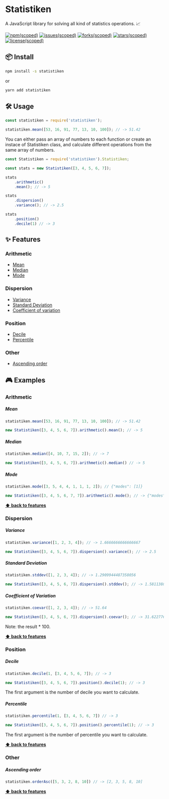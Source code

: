 # Statistiken

A JavaScript library for solving all kind of statistics operations. 📈

[![npm(scoped)](https://img.shields.io/badge/npm%20-v1.0.0-red)](https://www.npmjs.com/package/statistiken)
[![issues(scoped)](https://img.shields.io/github/issues/sk8Guerra/statistiken)](https://github.com/sk8Guerra/statistiken/issues)
[![forks(scoped)](https://img.shields.io/github/forks/sk8Guerra/statistiken)](https://github.com/sk8Guerra/statistiken)
[![stars(scoped)](https://img.shields.io/github/stars/sk8Guerra/statistiken)](https://github.com/sk8Guerra/statistiken)
[![license(scoped)](https://img.shields.io/badge/license-MIT-blue)](https://github.com/sk8Guerra/statistiken)

## 📦 Install

```bash
npm install -s statistiken
```
or
```bash
yarn add statistiken
```

## 🛠 Usage

```js
const statistiken = require('statistiken');

statistiken.mean([53, 16, 91, 77, 13, 10, 100]); // -> 51.42
```
You can either pass an array of numbers to each function or create an instace of Statistiken class, and calculate different operations from the same array of numbers.

```javascript
const Statistiken = require('statistiken').Statistiken;

const stats = new Statistiken([3, 4, 5, 6, 7]);

stats
    .arithmetic()
    .mean(); // -> 5

stats
    .dispersion()
    .variance(); // -> 2.5

stats
    .position()
    .decile(1) // -> 3
```

## ✨ Features

### Arithmetic

* [Mean](#mean)
* [Median](#median)
* [Mode](#mode)

### Dispersion

* [Variance](#variance)
* [Standard Deviation](#standard-deviation)
* [Coefficient of variation](#coefficient-of-variation)

### Position

* [Decile](#decile)
* [Percentile](#percentile)

### Other

* [Ascending order](#ascending-order)

## 🎮 Examples

### Arithmetic

##### Mean

```javascript
statistiken.mean([53, 16, 91, 77, 13, 10, 100]); // -> 51.42

new Statistiken([3, 4, 5, 6, 7]).arithmetic().mean(); // -> 5
```
##### Median

```javascript
statistiken.median([4, 10, 7, 15, 2]); // -> 7

new Statistiken([3, 4, 5, 6, 7]).arithmetic().median() // -> 5
```

##### Mode

```javascript
statistiken.mode([3, 5, 4, 4, 1, 1, 1, 2]); // {"modes": [1]}

new Statistiken([3, 4, 5, 6, 7, 7]).arithmetic().mode(); // -> {"modes": [7]}
```

**[⬆ back to features](#features)**

### Dispersion

##### Variance

```javascript
statistiken.variance([1, 2, 3, 4]); // -> 1.6666666666666667

new Statistiken([3, 4, 5, 6, 7]).dispersion().variance(); // -> 2.5
```

##### Standard Deviation

```javascript
statistiken.stddev([1, 2, 3, 4]); // -> 1.2909944487358056

new Statistiken([3, 4, 5, 6, 7]).dispersion().stddev(); // -> 1.5811388300841898
```

##### Coefficient of Variation

```javascript
statistiken.coevar([1, 2, 3, 4]); // -> 51.64

new Statistiken([3, 4, 5, 6, 7]).dispersion().coevar(); // -> 31.6227766017
```
Note: the result * 100.

**[⬆ back to features](#features)**

### Position

##### Decile

```javascript
statistiken.decile(1, [3, 4, 5, 6, 7]); // -> 3

new Statistiken([3, 4, 5, 6, 7]).position().decile(1); // -> 3
```

The first argument is the number of decile you want to calculate.

##### Percentile

```javascript
statistiken.percentile(1, [3, 4, 5, 6, 7]) // -> 3

new Statistiken([3, 4, 5, 6, 7]).position().percentile(1); // -> 3
```

The first argument is the number of percentile you want to calculate.

**[⬆ back to features](#features)**

### Other

##### Ascending order

```javascript
statistiken.orderAsc([5, 3, 2, 8, 10]) // -> [2, 3, 5, 8, 10]
```

**[⬆ back to features](#features)**









